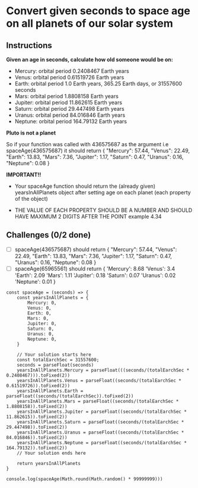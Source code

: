 # Convert given seconds to space age on all planets of our solar system

## Instructions

**Given an age in seconds, calculate how old someone would be on:**

- Mercury: orbital period 0.2408467 Earth years
- Venus: orbital period 0.61519726 Earth years
- Earth: orbital period 1.0 Earth years, 365.25 Earth days, or 31557600 seconds
- Mars: orbital period 1.8808158 Earth years
- Jupiter: orbital period 11.862615 Earth years
- Saturn: orbital period 29.447498 Earth years
- Uranus: orbital period 84.016846 Earth years
- Neptune: orbital period 164.79132 Earth years

**Pluto is not a planet**

So if your function was called with 436575687 as the argument i.e spaceAge(436575687) it should return { "Mercury": 57.44, "Venus": 22.49, "Earth": 13.83, "Mars": 7.36, "Jupiter": 1.17, "Saturn": 0.47, "Uranus": 0.16, "Neptune": 0.08 }

**IMPORTANT!!**

- Your spaceAge function should return the (already given) yearsInAllPlanets object after setting age on each planet (each property of the object)

- THE VALUE OF EACH PROPERTY SHOULD BE A NUMBER AND SHOULD HAVE MAXIMUM 2 DIGITS AFTER THE POINT example 4.34

## Challenges (0/2 done)
- [ ] spaceAge(436575687) should return { "Mercury": 57.44, "Venus": 22.49, "Earth": 13.83, "Mars": 7.36, "Jupiter": 1.17, "Saturn": 0.47, "Uranus": 0.16, "Neptune": 0.08 }
- [ ] spaceAge(65965561) should return { 'Mercury': 8.68 'Venus': 3.4 'Earth': 2.09 'Mars': 1.11 'Jupiter': 0.18 'Saturn': 0.07 'Uranus': 0.02 'Neptune': 0.01 }

```
const spaceAge = (seconds) => {
	const yearsInAllPlanets = {
		Mercury: 0,
		Venus: 0,
		Earth: 0,
		Mars: 0,
		Jupiter: 0,
		Saturn: 0,
		Uranus: 0,
		Neptune: 0,
	}
    
	// Your solution starts here
    const totalEarchSec = 31557600; 
    seconds = parseFloat(seconds)
    yearsInAllPlanets.Mercury = parseFloat(((seconds/(totalEarchSec * 0.2408467))).toFixed(2))
    yearsInAllPlanets.Venus = parseFloat((seconds/(totalEarchSec * 0.61519726)).toFixed(2))
    yearsInAllPlanets.Earth = parseFloat((seconds/(totalEarchSec)).toFixed(2))
    yearsInAllPlanets.Mars = parseFloat((seconds/(totalEarchSec * 1.8808158)).toFixed(2))
    yearsInAllPlanets.Jupiter = parseFloat((seconds/(totalEarchSec * 11.862615)).toFixed(2))
    yearsInAllPlanets.Saturn = parseFloat((seconds/(totalEarchSec * 29.447498)).toFixed(2))
    yearsInAllPlanets.Uranus = parseFloat((seconds/(totalEarchSec * 84.016846)).toFixed(2))
    yearsInAllPlanets.Neptune = parseFloat((seconds/(totalEarchSec * 164.79132)).toFixed(2))
	// Your solution ends here

	return yearsInAllPlanets
}

console.log(spaceAge(Math.round(Math.random() * 99999999)))
```

